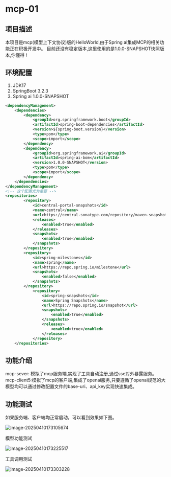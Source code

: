 # mcp-01
## 项目描述
本项目是mcp(模型上下文协议)版的HelloWorld,由于Spring ai集成MCP的相关功能正在积极开发中。
目前还没有稳定版本,这里使用的是1.0.0-SNAPSHOT快照版本,你懂得！

## 环境配置
1. JDK17
2. SpringBoot 3.2.3
3. Spring ai 1.0.0-SNAPSHOT

```xml
<dependencyManagement>
    <dependencies>
        <dependency>
            <groupId>org.springframework.boot</groupId>
            <artifactId>spring-boot-dependencies</artifactId>
            <version>${spring-boot.version}</version>
            <type>pom</type>
            <scope>import</scope>
        </dependency>
        <dependency>
            <groupId>org.springframework.ai</groupId>
            <artifactId>spring-ai-bom</artifactId>
            <version>1.0.0-SNAPSHOT</version>
            <type>pom</type>
            <scope>import</scope>
        </dependency>
    </dependencies>
</dependencyManagement>
<!-- 这个配置尤为重要 -->
<repositories>
        <repository>
            <id>central-portal-snapshots</id>
            <name>central</name>
            <url>https://central.sonatype.com/repository/maven-snapshots</url>
            <releases>
                <enabled>true</enabled>
            </releases>
            <snapshots>
                <enabled>true</enabled>
            </snapshots>
        </repository>
        <repository>
            <id>spring-milestones</id>
            <name>spring</name>
            <url>https://repo.spring.io/milestone</url>
            <snapshots>
                <enabled>false</enabled>
            </snapshots>
        </repository>
            <repository>
                <id>spring-snapshots</id>
                <name>Spring Snapshots</name>
                <url>https://repo.spring.io/snapshot</url>
                <snapshots>
                    <enabled>true</enabled>
                </snapshots>
                <releases>
                    <enabled>true</enabled>
                </releases>
            </repository>
    </repositories>
```
## 功能介绍
mcp-sever: 模拟了mcp服务端,实现了工具自动注册,通过sse对外暴露服务。
mcp-client5:模拟了mcp的客户端,集成了openai服务,只要遵循了openai规范的大模型均可以通过修改配置文件的base-uri、api_key实现快速集成。

## 功能测试

如果服务端、客户端均正常启动，可以看到效果如下图。

![image-20250410173105674](C:\Users\13439\AppData\Roaming\Typora\typora-user-images\image-20250410173105674.png)

模型功能测试

![image-20250410173225517](C:\Users\13439\AppData\Roaming\Typora\typora-user-images\image-20250410173225517.png)

工具调用测试

![image-20250410173303228](C:\Users\13439\AppData\Roaming\Typora\typora-user-images\image-20250410173303228.png)